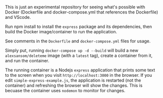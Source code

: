 This is just an experimental repository for seeing what's possible with Docker (Dockerfile and docker-compose.yml that references the Dockerfile) and VScode.

Run npm install to install the `express` package and its dependencies, then build the Docker image/container to run the application.

See comments in the `Dockerfile` and `docker-compose.yml` files for usage.

Simply put, running `docker-compose up -d --build` will build a new `alexsansom/deleteme` image (with a `latest` tag), create a container from it, and run the container.

The running container is a Nodejs `express` application that prints some text to the screen when you visit `http://localhost:3000` in the browser. If you edit `simple-express-example.js`, the application is restarted (not the container) and refreshing the browser will show the changes. This is becuase the container uses `nodemon` to monitor for changes.
